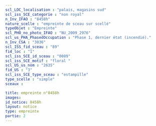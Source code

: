 ```yaml
---
scl_LOC_localisation : "palais, magasins sud"
scl_iss_SCE_categorie : "non royal"
n_Inv_IFAO : "8458h"
nature_scelle : "empreinte de sceau sur scellé"
typeObjet : "Empreinte"
scl_PHO_no_photo_IFAO : "NU_2009_2976"
scl_us_PHA_PhasedOccupation : "Phase 1, dernier état (incendié)."
n_Inv_CSA : "3036"
scl_ISS_fid_sceau : "89"
fid_loc : "1"
scl_iss_SCE_id_sceau : "0089"
scl_iss_SCE_motif : "floral "
scl_US_us_nom : "2635"
fid_US : "3"
scl_iss_SCE_type_sceau : "estampille"
type_scelle : "simple"
sceaux :

title: empreinte n°8458h
images: 
id_notice: 8458h
layout: notice
type: empreinte
partie: 2
---
```

